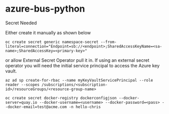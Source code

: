# azure-bus-python
Secret Needed

Either create it manually as shown below
```
oc create secret generic namespace-secret --from-literal=connection="Endpoint=sb://<endpoint>;SharedAccessKeyName=<sa-name>;SharedAccessKey=<primary-key>"
```

or allow External Secret Operator pull it in.
If using an external secret operator you will need the initial service principal to access the Azure key vault.

```
az ad sp create-for-rbac --name myKeyVaultServicePrincipal --role reader --scopes /subscriptions/<subscription-id>/resourceGroups/<resource-group-name>
```

```
oc create secret docker-registry dockerconfigjson --docker-server=quay.io --docker-username=<username> --docker-password=<pass> --docker-email=test@acme.com -n hello-chris
```